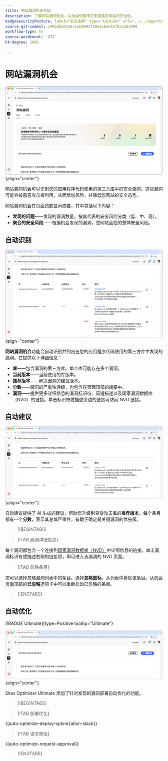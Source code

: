 ```yaml
---
title: 网站漏洞机会文档
description: 了解网站漏洞机会，以及如何使用它来提高您网站的安全性。
badgeSecurityPosture: label="安全态势" type="Caution" url="../../opportunity-types/security-posture.md" tooltip="安全态势"
source-git-commit: c99bd0ab418c1eb0693f39ea16ee41f8a1263099
workflow-type: ht
source-wordcount: '371'
ht-degree: 100%

---
```



# 网站漏洞机会

![网站漏洞机会](./assets/website-vulnerabilities/hero.png){align="center"}

网站漏洞机会可以识别您的应用程序代码使用的第三方库中的安全漏洞。这些漏洞可能会被恶意攻击者利用，从而增加风险，并降低您网站的安全态势。

网站漏洞机会在页面顶部显示摘要，其中包括以下内容：

* **发现的问题**——发现的漏洞数量，按其代表的安全风险分类（低、中、高）。
* **聚合的安全风险**——根据机会发现的漏洞，您网站面临的整体安全风险。

## 自动识别

![自动识别网站漏洞](./assets/website-vulnerabilities/auto-identify.png){align="center"}

**网站漏洞机会**&#x200B;功能会自动识别并列出在您的应用程序代码使用的第三方库中发现的漏洞。它提供以下详细信息：

* **库**——包含漏洞的第三方库。单个库可能存在多个漏洞。
* **当前版本**——当前使用的库版本。
* **推荐版本**——解决漏洞的建议版本。
* **分数**——漏洞的严重性评级，也包含在页面顶部的摘要中。
* **漏洞**——提供更多详细信息的漏洞标识符、简短描述以及国家漏洞数据库（NVD）的链接。单击标识符或描述旁边的链接可访问 NVD 链接。

## 自动建议

![自动建议网站漏洞](./assets/website-vulnerabilities/auto-suggest.png){align="center"}

自动建议提供了 AI 生成的建议，帮助您升级到易受攻击库的&#x200B;**推荐版本**。每个条目都有一个&#x200B;**分数**，表示其总体严重性，有助于确定最关键漏洞的优先级。

>[!BEGINTABS]

>[!TAB 漏洞详细信息]

每个漏洞都包含一个连接到[国家漏洞数据库（NVD）](https://nvd.nist.gov/)中详细信息的链接。单击漏洞标识符或描述右侧的链接项，即可进入该漏洞的 NVD 页面。

>[!TAB 忽略条目]

您可以选择忽略漏洞列表中的条目。选择&#x200B;**忽略图标**，从列表中移除该条目。从机会页面顶部的&#x200B;**已忽略**&#x200B;选项卡中可以重新启动已忽略的条目。<!---right now it does not seem to be implemented, but the page description mentions this functionality-->

>[!ENDTABS]


## 自动优化

[!BADGE Ultimate]{type=Positive tooltip="Ultimate"}

![自动优化网站漏洞](./assets/website-vulnerabilities/auto-optimize.png){align="center"}

Sites Optimizer Ultimate 添加了针对发现的漏洞部署自动优化的功能。

>[!BEGINTABS]

>[!TAB 部署优化]

{{auto-optimize-deploy-optimization-slack}}

>[!TAB 请求审批]

{{auto-optimize-request-approval}}

>[!ENDTABS]